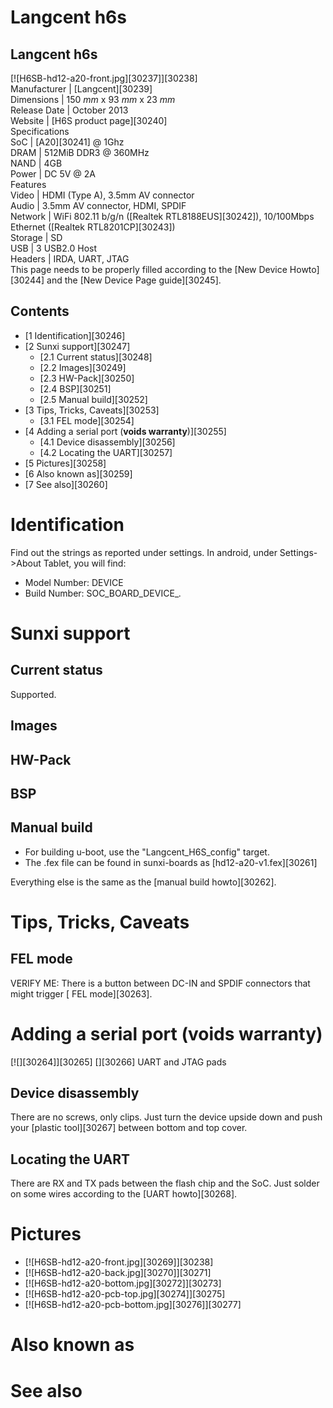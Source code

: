 # Langcent h6s
Langcent h6s  
---  
[![H6SB-hd12-a20-front.jpg][30237]][30238]  
Manufacturer |  [Langcent][30239]  
Dimensions |  150 _mm_ x 93 _mm_ x 23 _mm_  
Release Date |  October 2013   
Website |  [H6S product page][30240]  
Specifications   
SoC |  [A20][30241] @ 1Ghz   
DRAM |  512MiB DDR3 @ 360MHz   
NAND |  4GB   
Power |  DC 5V @ 2A   
Features   
Video |  HDMI (Type A), 3.5mm AV connector   
Audio |  3.5mm AV connector, HDMI, SPDIF   
Network |  WiFi 802.11 b/g/n ([Realtek RTL8188EUS][30242]), 10/100Mbps Ethernet ([Realtek RTL8201CP][30243])   
Storage |  SD   
USB |  3 USB2.0 Host   
Headers |  IRDA, UART, JTAG   
This page needs to be properly filled according to the [New Device Howto][30244] and the [New Device Page guide][30245].
## Contents
  * [1 Identification][30246]
  * [2 Sunxi support][30247]
    * [2.1 Current status][30248]
    * [2.2 Images][30249]
    * [2.3 HW-Pack][30250]
    * [2.4 BSP][30251]
    * [2.5 Manual build][30252]
  * [3 Tips, Tricks, Caveats][30253]
    * [3.1 FEL mode][30254]
  * [4 Adding a serial port (**voids warranty**)][30255]
    * [4.1 Device disassembly][30256]
    * [4.2 Locating the UART][30257]
  * [5 Pictures][30258]
  * [6 Also known as][30259]
  * [7 See also][30260]

# Identification
Find out the strings as reported under settings.
In android, under Settings->About Tablet, you will find: 
  * Model Number: DEVICE
  * Build Number: SOC_BOARD_DEVICE_*.*

# Sunxi support
## Current status
Supported. 
## Images
## HW-Pack
## BSP
## Manual build
  * For building u-boot, use the "Langcent_H6S_config" target.
  * The .fex file can be found in sunxi-boards as [hd12-a20-v1.fex][30261]

Everything else is the same as the [manual build howto][30262]. 
# Tips, Tricks, Caveats
## FEL mode
VERIFY ME: There is a button between DC-IN and SPDIF connectors that might trigger [ FEL mode][30263].
# Adding a serial port (**voids warranty**)
[![][30264]][30265]
[][30266]
UART and JTAG pads
## Device disassembly
There are no screws, only clips. Just turn the device upside down and push your [plastic tool][30267] between bottom and top cover. 
## Locating the UART
There are RX and TX pads between the flash chip and the SoC. Just solder on some wires according to the [UART howto][30268]. 
# Pictures
  * [![H6SB-hd12-a20-front.jpg][30269]][30238]
  * [![H6SB-hd12-a20-back.jpg][30270]][30271]
  * [![H6SB-hd12-a20-bottom.jpg][30272]][30273]
  * [![H6SB-hd12-a20-pcb-top.jpg][30274]][30275]
  * [![H6SB-hd12-a20-pcb-bottom.jpg][30276]][30277]

# Also known as
# See also
